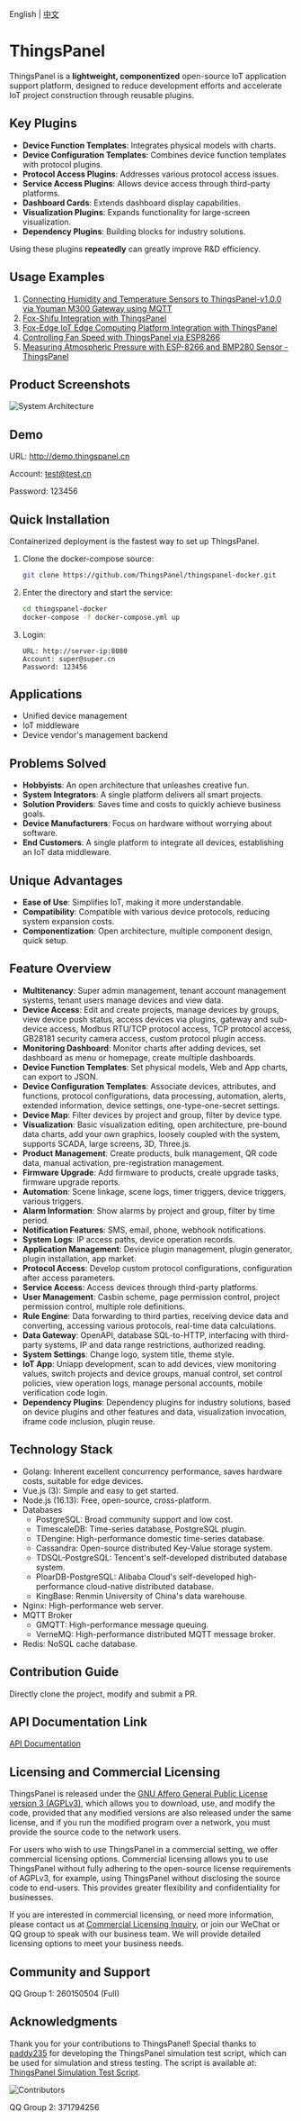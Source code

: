 English | [中文](./README.md)
# ThingsPanel
ThingsPanel is a **lightweight, componentized** open-source IoT application support platform, designed to reduce development efforts and accelerate IoT project construction through reusable plugins.

## Key Plugins
- **Device Function Templates**: Integrates physical models with charts.
- **Device Configuration Templates**: Combines device function templates with protocol plugins.
- **Protocol Access Plugins**: Addresses various protocol access issues.
- **Service Access Plugins**: Allows device access through third-party platforms.
- **Dashboard Cards**: Extends dashboard display capabilities.
- **Visualization Plugins**: Expands functionality for large-screen visualization.
- **Dependency Plugins**: Building blocks for industry solutions.

Using these plugins **repeatedly** can greatly improve R&D efficiency.

## Usage Examples
1. [Connecting Humidity and Temperature Sensors to ThingsPanel-v1.0.0 via Youman M300 Gateway using MQTT](https://www.thingspanel.cn/posts/80)
2. [Fox-Shifu Integration with ThingsPanel](https://bianwuji.feishu.cn/docx/LQS4dyVf4o5WMrxzPlKcP5Ftnpg)
3. [Fox-Edge IoT Edge Computing Platform Integration with ThingsPanel](http://docs.fox-tech.cn/#/fox-edge-3rd-cloud-thingspanel)
4. [Controlling Fan Speed with ThingsPanel via ESP8266](http://thingspanel.cn/posts/72)
5. [Measuring Atmospheric Pressure with ESP-8266 and BMP280 Sensor - ThingsPanel](http://thingspanel.cn/posts/71)

## Product Screenshots
![System Architecture](http://thingspanel.io/assets/images/ThingsPanel-0.6.0-homepage-27308c5423090237c9e13e5560b7162e.png)

## Demo
URL: http://demo.thingspanel.cn

Account: test@test.cn

Password: 123456

## Quick Installation
Containerized deployment is the fastest way to set up ThingsPanel.

1. Clone the docker-compose source:

    ```bash
    git clone https://github.com/ThingsPanel/thingspanel-docker.git
    ```

2. Enter the directory and start the service:

    ```bash
    cd thingspanel-docker
    docker-compose -f docker-compose.yml up
    ```

3. Login:
    ```text
    URL: http://server-ip:8080
    Account: super@super.cn
    Password: 123456
    ```

## Applications
- Unified device management
- IoT middleware
- Device vendor's management backend

## Problems Solved
- **Hobbyists**: An open architecture that unleashes creative fun.
- **System Integrators**: A single platform delivers all smart projects.
- **Solution Providers**: Saves time and costs to quickly achieve business goals.
- **Device Manufacturers**: Focus on hardware without worrying about software.
- **End Customers**: A single platform to integrate all devices, establishing an IoT data middleware.

## Unique Advantages
- **Ease of Use**: Simplifies IoT, making it more understandable.
- **Compatibility**: Compatible with various device protocols, reducing system expansion costs.
- **Componentization**: Open architecture, multiple component design, quick setup.

## Feature Overview
- **Multitenancy**: Super admin management, tenant account management systems, tenant users manage devices and view data.
- **Device Access**: Edit and create projects, manage devices by groups, view device push status, access devices via plugins, gateway and sub-device access, Modbus RTU/TCP protocol access, TCP protocol access, GB28181 security camera access, custom protocol plugin access.
- **Monitoring Dashboard**: Monitor charts after adding devices, set dashboard as menu or homepage, create multiple dashboards.
- **Device Function Templates**: Set physical models, Web and App charts, can export to JSON.
- **Device Configuration Templates**: Associate devices, attributes, and functions, protocol configurations, data processing, automation, alerts, extended information, device settings, one-type-one-secret settings.
- **Device Map**: Filter devices by project and group, filter by device type.
- **Visualization**: Basic visualization editing, open architecture, pre-bound data charts, add your own graphics, loosely coupled with the system, supports SCADA, large screens, 3D, Three.js.
- **Product Management**: Create products, bulk management, QR code data, manual activation, pre-registration management.
- **Firmware Upgrade**: Add firmware to products, create upgrade tasks, firmware upgrade reports.
- **Automation**: Scene linkage, scene logs, timer triggers, device triggers, various triggers.
- **Alarm Information**: Show alarms by project and group, filter by time period.
- **Notification Features**: SMS, email, phone, webhook notifications.
- **System Logs**: IP access paths, device operation records.
- **Application Management**: Device plugin management, plugin generator, plugin installation, app market.
- **Protocol Access**: Develop custom protocol configurations, configuration after access parameters.
- **Service Access**: Access devices through third-party platforms.
- **User Management**: Casbin scheme, page permission control, project permission control, multiple role definitions.
- **Rule Engine**: Data forwarding to third parties, receiving device data and converting, accessing various protocols, real-time data calculations.
- **Data Gateway**: OpenAPI, database SQL-to-HTTP, interfacing with third-party systems, IP and data range restrictions, authorized reading.
- **System Settings**: Change logo, system title, theme style.
- **IoT App**: Uniapp development, scan to add devices, view monitoring values, switch projects and device groups, manual control, set control policies, view operation logs, manage personal accounts, mobile verification code login.
- **Dependency Plugins**: Dependency plugins for industry solutions, based on device plugins and other features and data, visualization invocation, iframe code inclusion, plugin reuse.

## Technology Stack
* Golang: Inherent excellent concurrency performance, saves hardware costs, suitable for edge devices.
* Vue.js (3): Simple and easy to get started.
* Node.js (16.13): Free, open-source, cross-platform.
* Databases
  * PostgreSQL: Broad community support and low cost.
  * TimescaleDB: Time-series database, PostgreSQL plugin.
  * TDengine: High-performance domestic time-series database.
  * Cassandra: Open-source distributed Key-Value storage system.
  * TDSQL-PostgreSQL: Tencent's self-developed distributed database system.
  * PloarDB-PostgreSQL: Alibaba Cloud's self-developed high-performance cloud-native distributed database.
  * KingBase: Renmin University of China's data warehouse.
* Nginx: High-performance web server.
* MQTT Broker
  * GMQTT: High-performance message queuing.
  * VerneMQ: High-performance distributed MQTT message broker.
* Redis: NoSQL cache database.

## Contribution Guide
Directly clone the project, modify and submit a PR.

## API Documentation Link
[API Documentation](https://docs.qq.com/doc/DZVZKc2FCTE1EblBX)

## Licensing and Commercial Licensing

ThingsPanel is released under the [GNU Affero General Public License version 3 (AGPLv3)](https://www.gnu.org/licenses/agpl-3.0.html), which allows you to download, use, and modify the code, provided that any modified versions are also released under the same license, and if you run the modified program over a network, you must provide the source code to the network users.

For users who wish to use ThingsPanel in a commercial setting, we offer commercial licensing options. Commercial licensing allows you to use ThingsPanel without fully adhering to the open-source license requirements of AGPLv3, for example, using ThingsPanel without disclosing the source code to end-users. This provides greater flexibility and confidentiality for businesses.

If you are interested in commercial licensing, or need more information, please contact us at [Commercial Licensing Inquiry](mailto:zjh@jiyikeji.cn), or join our WeChat or QQ group to speak with our business team. We will provide detailed licensing options to meet your business needs.

## Community and Support

QQ Group 1: 260150504 (Full)

## Acknowledgments
Thank you for your contributions to ThingsPanel!
Special thanks to [paddy235](https://gitee.com/paddy235) for developing the ThingsPanel simulation test script, which can be used for simulation and stress testing. The script is available at: [ThingsPanel Simulation Test Script](https://gitee.com/paddy235/thingspanel_simulation_python).

![Contributors](https://contrib.rocks/image?repo=ThingsPanel/ThingsPanel-Go)

QQ Group 2: 371794256
